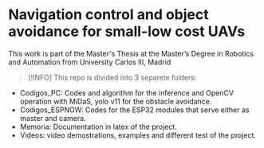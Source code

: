 # Navigation control and object avoidance for small-low cost UAVs
This work is part of the Master's Thesis at the Master’s Degree in Robotics and Automation from University Carlos III, Madrid

>[!INFO]
> This repo is divided into 3 separete folders:

* Codigos_PC: Codes and algorithm for the inference and OpenCV operation with MiDaS, yolo v11 for the obstacle avoidance.
* Codigos_ESPNOW: Codes for the ESP32 modules that serve either as master and camera.
* Memoria: Documentation in latex of the project.
* Videos: video demostrations, examples and different test of the project.
